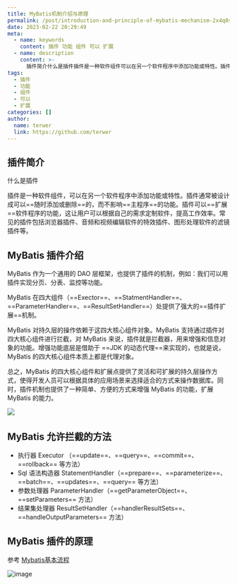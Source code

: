```yaml
---
title: MyBatis机制介绍与原理
permalink: /post/introduction-and-principle-of-mybatis-mechanism-2x4q8s.html
date: 2023-02-22 20:29:49
meta:
  - name: keywords
    content: 插件 功能 组件 可以 扩展
  - name: description
    content: >-
      插件简介什么是插件插件是一种软件组件可以在另一个软件程序中添加功能或特性。插件通常被设计成可以==随时添加或删除==的而不影响==主程序==的功能。插件可以==扩展==软件程序的功能这让用户可以根据自己的需求定制软件提高工作效率。常见的插件包括浏览器插件音频和视频编辑软件的特效插件图形处理软件的滤镜插件等。mybatis插件介绍mybatis作为一个通用的dao层框架也提供了插件的机制例如_我们可以用插件实现分页分表监控等功能。mybatis在四大组件（==exector====statmenthandl
tags:
  - 插件
  - 功能
  - 组件
  - 可以
  - 扩展
categories: []
author:
  name: terwer
  link: https://github.com/terwer
---
```




## 插件简介

什么是插件

插件是一种软件组件，可以在另一个软件程序中添加功能或特性。插件通常被设计成可以==随时添加或删除==的，而不影响==主程序==的功能。插件可以==扩展==软件程序的功能，这让用户可以根据自己的需求定制软件，提高工作效率。常见的插件包括浏览器插件、音频和视频编辑软件的特效插件、图形处理软件的滤镜插件等。

## MyBatis 插件介绍

MyBatis 作为一个通用的 DAO 层框架，也提供了插件的机制，例如：我们可以用插件实现分页、分表、监控等功能。

MyBatis 在四大组件（==Exector==、==StatmentHandler==、==ParameterHandler==、==ResultSetHandler==）处提供了强大的==插件扩展==机制。

MyBatis 对持久层的操作依赖于这四大核心组件对象。MyBatis 支持通过插件对四大核心组件进行拦截，对 MyBatis 来说，插件就是拦截器，用来增强和信息对象的功能。增强功能底层是借助于 ==JDK 的动态代理==来实现的，也就是说， MyBatis 的四大核心组件本质上都是代理对象。

总之，MyBatis 的四大核心组件和扩展点提供了灵活和可扩展的持久层操作方式，使得开发人员可以根据具体的应用场景来选择适合的方式来操作数据库。同时，插件机制也提供了一种简单、方便的方式来增强 MyBatis 的功能，扩展 MyBatis 的能力。

​![](https://img1.terwer.space/api/public/202303232307565.png)​

## MyBatis 允许拦截的方法

* 执行器 Executor （==update==、==query==、==commit==、==rollback== 等方法）
* Sql 语法构造器 StatementHandler（==prepare==、==parameterize==、==batch==、==updates==、==query== 等方法）
* 参数处理器 ParameterHandler（==getParameterObject==、==setParameters== 方法）
* 结果集处理器 ResultSetHandler（==handlerResultSets==、==handleOutputParameters== 方法）

## MyBatis 插件的原理

参考 [Mybatis基本流程](https://terwer.space/post/mybatis-basic-process-and-configuration-file-analysis.html)

​![image](assets/image-20230325134233-k1byy1x.png)​


